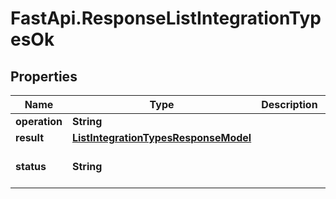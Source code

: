 # FastApi.ResponseListIntegrationTypesOk

## Properties

Name | Type | Description | Notes
------------ | ------------- | ------------- | -------------
**operation** | **String** |  | 
**result** | [**ListIntegrationTypesResponseModel**](ListIntegrationTypesResponseModel.md) |  | 
**status** | **String** |  | [optional] [default to &#39;OK&#39;]


